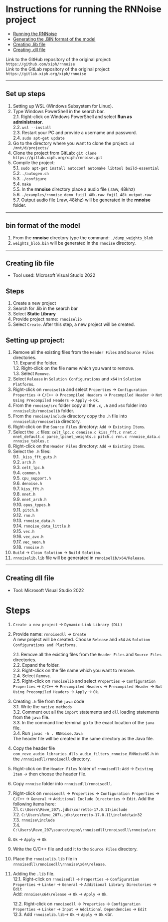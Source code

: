 # Instructions for running the RNNoise project

* [Running the RNNoise](#set-up-steps)
* [Generating the .BIN format of the model](#bin-format-of-the-model)
* [Creating .lib file](#creating-lib-file)
* [Creating .dll file](#creating-dll-file)

Link to the GitHub repository of the original project: 
``https://github.com/xiph/rnnoise``<br>
Link to the GitLab repository of the original project: 
``https://gitlab.xiph.org/xiph/rnnoise``<br>

---
## Set up steps

1. Setting up WSL (Windows Subsystem for Linux).<br>
2. Type Windows PowerShell in the search bar.<br>
   2.1. Right-click on Windows PowerShell and select **Run as administrator**.<br>
   2.2. ``wsl --install``<br>
   2.3. Restart your PC and provide a username and password.<br>
   2.4. ``sudo apt-get update``<br>
3. Go to the directory where you want to clone the project: ``cd /mnt/d/projects/``<br>
4. Clone the project from GitLab: ``git clone https://gitlab.xiph.org/xiph/rnnoise.git``<br>
5. Compile the project:<br>
   5.1. ``sudo apt-get install autoconf automake libtool build-essential``<br>
   5.2. ``./autogen.sh``<br>
   5.3. ``./configure``<br>
   5.4. ``make``<br>
   5.5. In the **rnnoise** directory place a audio file (.raw, 48khz)<br>
   5.6. ``./examples/rnnoise_demo fuji1_48k.raw fuji1_48k_output.raw``<br>
   5.7. Output audio file (.raw, 48khz) will be generated in the **rnnoise** folder.<br>

---
## bin format of the model
1. From the **rnnoise** directory type the command: ``./dump_weights_blob``<br>
2. ``weights_blob.bin`` will be generated in the ``rnnoise`` directory.<br>

---
## Creating lib file 
* Tool used: Microsoft Visual Studio 2022
## Steps
1. Create a new project
2. Search for .lib in the search bar
3. Select **Static Library**
4. Provide project name: ``rnnoiselib``
5. Select ``Create``.
  After this step, a new project will be created.
## Setting up project:
1. Remove all the existing files from the ``Header Files`` and ``Source Files`` directories.<br>
   1.1. Expand the folder.<br>
   1.2. Right-click on the file name which you want to remove.<br>
   1.3. Select ``Remove``.<br>
2. Select ``Release`` in ``Solution Configurations`` and ``x64`` in ``Solution Platforms``.
3. Right-click on ``rnnoiselib`` and select ``Properties`` -> ``Configuration Properties`` -> ``C/C++`` -> ``Precompiled Headers`` -> ``Precompiled Header`` -> ``Not Using Precompiled Headers`` -> ``Apply`` -> ``Ok``.
4. From the ``rnnoise/src`` folder copy all the ``.c``, ``.h`` and ``x64`` folder into ``rnnoiselib/rnnoiselib`` folder.
5. From the ``rnnoise/include`` directory copy the ``.h`` file into ``rnnoiselib/rnnoiselib`` directory.
6. Right-click on the ``Source Files`` directory: ``Add`` -> ``Existing Items``.
7. Select the ``.c`` files: ``celt_lpc.c denoise.c kiss_fft.c nnet.c nnet_default.c parse_lpcnet_weights.c pitch.c rnn.c rnnoise_data.c rnnoise_tables.c``
8. Right-click on the ``Header Files`` directory: ``Add`` -> ``Existing Items``.
9. Select the ``.h`` files:<br>
   9.1. ``_kiss_fft_guts.h``<br>
   9.2. ``arch.h ``<br>
   9.3. ``celt_lpc.h``<br>
   9.4. ``common.h``<br>
   9.5. ``cpu_support.h``<br>
   9.6. ``denoise.h``<br>
   9.7. ``kiss_fft.h``<br>
   9.8. ``nnet.h``<br>
   9.9. ``nnet_arch.h``<br>
   9.10. ``opus_types.h``<br>
   9.11. ``pitch.h``<br>
   9.12. ``rnn.h``<br>
   9.13. ``rnnoise_data.h``<br>
   9.14. ``rnnoise_data_little.h``<br>
   9.15. ``vec.h``<br>
   9.16. ``vec_avx.h``<br>
   9.17. ``vec_neon.h``<br>
   9.18. ``rnnoise.h``<br>
10. ``Build`` -> ``Clean Solution`` -> ``Build Solution``.
11. ``rnnoiselib.lib`` file will be generated in ``rnnoiselib/x64/Release``.

---
## Creating dll file
* Tool: Microsoft Visual Studio 2022
# Steps
1. ``Create a new project`` -> ``Dynamic-Link Library (DLL)``
2. Provide name: ``rnnoisedll`` -> ``Create``<br>
   A new project will be created. Choose ``Release`` and ``x64`` as ``Solution Configurations and Platforms``.<br>
   
   2.1. Remove all the existing files from the ``Header Files`` and ``Source Files`` directories.<br>
   2.2. Expand the folder.<br>
   2.3. Right-click on the file name which you want to remove.<br>
   2.4. Select ``Remove``.<br>
   2.5. Right-click on ``rnnoiselib`` and select ``Properties`` -> ``Configuration Properties`` -> ``C/C++`` -> ``Precompiled Headers`` -> ``Precompiled Header`` -> ``Not Using Precompiled Headers`` -> ``Apply`` -> ``Ok``.<br>
   
3. Creating ``.h`` file from the ``java`` code<br>
  3.1. Write the ``native methods``<br>
  3.2. Comment out all the ``import`` statements and ``dll`` loading statements from the ``java`` file.<br>
  3.3. In the command line terminal go to the exact location of the ``java`` file.<br>
  3.4. Run ``javac -h . RNNoise.Java``<br>
      The header file will be created in the same directory as the Java file.<br>
      
5. Copy the header file ``com_reve_audio_libraries_dlls_audio_filters_rnnoise_RNNoiseNS.h`` in the ``/rnnoisedll/rnnoisedll`` directory.
6. Right-click on the ``Header Files`` folder of ``rnnoisedll``: ``Add`` -> ``Existing Item`` -> then choose the header file.
7. Copy ``rnnoise`` folder into ``rnnoisedll/rnnoisedll``.
8. Right-click on ``rnnoisedll`` -> ``Properties`` -> ``Configuration Properties`` -> ``C/C++`` -> ``General`` -> ``Additional Include Directories`` -> ``Edit``.
   Add the following items here:<br>
   7.1. ``C:\Users\Reve_207\.jdks\corretto-17.0.11\include``<br>
   7.2. ``C:\Users\Reve_207\.jdks\corretto-17.0.11\include\win32``<br>
   7.3. ``rnnoise\include``<br>
   7.4. ``C:\Users\Reve_207\source\repos\rnnoisedll\rnnoisedll\rnnoise\src``<br>
   
9. ``Ok`` -> ``Apply`` -> ``Ok``
10. Write the C/C++ file and add it to the ``Source Files`` directory.
11. Place the ``rnnoiselib.lib`` file in ``rnnoisedll\rnnoisedll\rnnoise\x64\release``.
12. Adding the ``.lib`` file.<br>
   12.1. Right-click on ``rnnoisedll`` -> ``Properties`` -> ``Configuration Properties`` -> ``Linker`` -> ``General`` -> ``Additional Library Directories`` ->
         ``Edit``<br>
          Add: ``rnnoise\x64\release`` -> ``Ok`` -> ``Apply`` -> ``Ok``.<br>
          
    12.2. Right-click on ``rnnoisedll`` -> ``Properties`` -> ``Configuration Properties`` -> ``Linker`` -> ``Input`` -> ``Additional Dependencies`` -> ``Edit``<br>
    12.3. Add ``rnnoiselib.lib``-> ``Ok`` -> ``Apply`` -> ``Ok``.<br.
  
   
   
   

   
